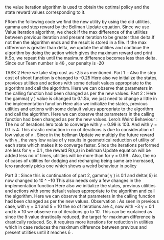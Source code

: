 the value iteration algorithm is used to obtain the optimal policy and the state reward values
corresponding to it.

FRom the following code we find the new utility by using the old utilities, gamma and step
reward by the Bellman Update equation.
Since we use Value Iteration algorithm, we check if the max difference of the utilities
between previous iteration and present iteration to be greater than delta.If not then the
algorithm ends and the result is stored in a file.
If the max difference is greater than delta, we update the utilities and continue the algorithm
by doing the action which gives the maximum reward and print it.So, we repeat this until the
maximum difference becomes less than delta. Since our Team number is 48
, our penalty is
-20


TASK 2
Here we take step cost as -2.5 as mentioned.
Part 1 ​ :
Also the step cost of shoot function is changed to -0.25
Here also we initialize the states, previous utilities and actions with some default values
appropriate to the algorithm and call the algorithm.
Here we can observe that parameters in the calling function had been changed as per the
new values.
Part 2 :
Here the gamma( γ ) value is changed to 0.1.So, we just need to change a little in the
implementation function
Here also we initialize the states, previous utilities and actions with some default values
appropriate to the algorithm and call the algorithm.
Here we can observe that parameters in the calling function had been changed as per the
new values.
Lero’s Weird Behaviour :
The no of iterations lero took to converge with γ = 0.99 is 103.
And with γ = 0.1 is 4.
This drastic reduction in no of iterations is due to consideration of low value of γ . Since in
the bellman Update we multiply the future reward with γ , the very low value of γ results in
geometrical reduction of utility of each state which makes it to converge faster.
Since the iterations performed are less for γ = 0.1 , the reward R(s,a) in bellman Update
equation will be added less no of times, utilities will be more than for γ = 0.99 .
Also, the no of cases of utilities for dodging and recharging being same are increased, lero
randomly picks one which shows a weird behaviour in policy



Part 3 :
Since this is continuation of part 2, gamma( γ ) is 0.1 and delta( δ) is now changed to 10 ^
−10
This also needs only a few changes in the implementation function
Here also we initialize the states, previous utilities and actions with some default values
appropriate to the algorithm and call the algorithm.
Here we can observe that parameters in the calling function had been changed as per the
new values.
Observation :
As seen in previous case, with γ = 0.1 and δ = 10 the no of iterations are 4,
now with −3 γ = 0.1 and δ = 10 we observe no of iterations go to 10.
This can be explained as since the δ value drastically reduced, the target for maximum
difference is drastically reduced.
So, it requires more iterations for reduction in utilities which in case reduces the maximum
difference between previous and present utilities until it reaches δ .
